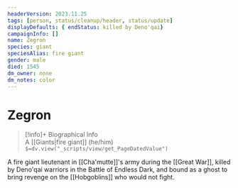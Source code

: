 ```yaml
---
headerVersion: 2023.11.25
tags: [person, status/cleanup/header, status/update]
displayDefaults: { endStatus: killed by Deno'qai}
campaignInfo: []
name: Zegron
species: giant
speciesAlias: fire giant
gender: male
died: 1545
dm_owner: none
dm_notes: color
---
```

# Zegron
>[!info]+ Biographical Info  
> A [[Giants|fire giant]] (he/him)  
> `$=dv.view("_scripts/view/get_PageDatedValue")`

A fire giant lieutenant in [[Cha'mutte]]'s army during the [[Great War]], killed by Deno'qai warriors in the Battle of Endless Dark, and bound as a ghost to bring revenge on the [[Hobgoblins]] who would not fight. 
